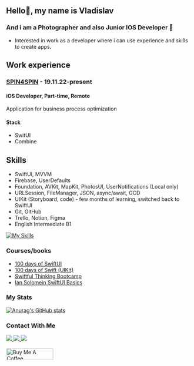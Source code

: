 ## Hello👋, my name is Vladislav
### And i am a Photographer and also Junior IOS Developer 🐼
- Interested in work as a developer where i can use experience and skills to create apps.

## Work experience
### [SPIN4SPIN](https://spin4spin.com/) - 19.11.22-present
#### iOS Developer, Part-time, Remote
Application for business process optimization
#### Stack
 - SwitUI
 - Combine

## Skills
- SwiftUI, MVVM
- Firebase, UserDefaults
- Foundation, AVKit, MapKit, PhotosUI, UserNotifications (Local only)
- URLSession, FileManager, JSON, async/await, GCD
- UIKit (Storyboard, code) - few months of learning, switched back to SwiftUI
- Git, GitHub
- Trello, Notion, Figma
- English Intermediate B1

[![My Skills](https://skillicons.dev/icons?i=swift,firebase,figma,aftereffects&perline=4)](https://skillicons.dev)

### Courses/books
- [100 days of SwiftUI](https://www.hackingwithswift.com/100/swiftui)
- [100 days of Swift (UIKit)](https://www.hackingwithswift.com/100)
- [Swiftful Thinking Bootcamp](https://www.youtube.com/c/swiftfulthinking)
- [Ian Solomein SwiftUI Basics](https://www.youtube.com/playlist?list=PLUb9K99oQb2t7TIFVQbht6KxWvJApvRu4)

### My Stats
[![Anurag's GitHub stats](https://github-readme-stats.vercel.app/api?username=dsm5e)](https://github.com/anuraghazra/github-readme-stats)

### Contact With Me
<div class="image-row">
  <a href="mailto:dsm5e@icloud.com">
    <img src="https://img.shields.io/badge/e‑mail-D14836.svg?style=for-the-badge&logo=GMail&logoColor=white" />
  </a>
  <a href="https://t.me/dsm5e">
    <img src="https://img.shields.io/badge/Telegram-blue.svg?&style=for-the-badge&logo=telegram&logoColor=white" />
  </a>
  <a href="https://instagram.com/golyakovph">
    <img src="https://img.shields.io/badge/Instagram-white.svg?&style=for-the-badge&logo=instagram&logoColor=black" />
  </a>
</div>

<br>

<div>
  <a href="https://www.buymeacoffee.com/dsm5e" target="_blank">
    <img src="https://cdn.buymeacoffee.com/buttons/v2/default-yellow.png" alt="Buy Me A Coffee" height="32px" width= "128px">
  </a>
</div>
<!--
**dsm5e/dsm5e** is a ✨ _special_ ✨ repository because its `README.md` (this file) appears on your GitHub profile.

Here are some ideas to get you started:

- 🔭 I’m currently working on ...
- 🌱 I’m currently learning ...
- 👯 I’m looking to collaborate on ...
- 🤔 I’m looking for help with ...
- 💬 Ask me about ...
- 📫 How to reach me: ...
- 😄 Pronouns: ...
- ⚡ Fun fact: ...
-->
